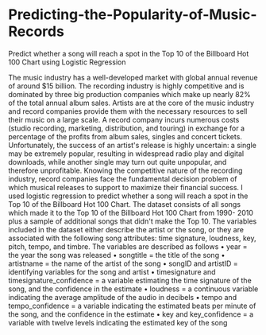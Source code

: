 # Predicting-the-Popularity-of-Music-Records
Predict whether a song will reach a spot in the Top 10 of the Billboard Hot 100 Chart using Logistic Regression

The music industry has a well-developed market with global annual revenue of around $15 billion. The
recording industry is highly competitive and is dominated by three big production companies which make
up nearly 82% of the total annual album sales.
Artists are at the core of the music industry and record companies provide them with the necessary
resources to sell their music on a large scale.
A record company incurs numerous costs (studio recording, marketing, distribution, and touring) in
exchange for a percentage of the profits from album sales, singles and concert tickets. Unfortunately,
the success of an artist's release is highly uncertain: a single may be extremely popular, resulting in
widespread radio play and digital downloads, while another single may turn out quite unpopular, and
therefore unprofitable. Knowing the competitive nature of the recording industry, record companies
face the fundamental decision problem of which musical releases to support to maximize their financial
success.
I used logistic regression to predict whether a song will reach a spot in the Top 10 of the Billboard Hot 100 Chart. 
The dataset consists of all songs which made it to the Top 10 of the Billboard Hot 100 Chart from 1990-
2010 plus a sample of additional songs that didn't make the Top 10. The variables included in the
dataset either describe the artist or the song, or they are associated with the following song attributes:
time signature, loudness, key, pitch, tempo, and timbre.
The variables are described as follows
• year = the year the song was released
• songtitle = the title of the song
• artistname = the name of the artist of the song
• songID and artistID = identifying variables for the song and artist
• timesignature and timesignature_confidence = a variable estimating the time signature of the
song, and the confidence in the estimate
• loudness = a continuous variable indicating the average amplitude of the audio in decibels
• tempo and tempo_confidence = a variable indicating the estimated beats per minute of the
song, and the confidence in the estimate
• key and key_confidence = a variable with twelve levels indicating the estimated key of the song
